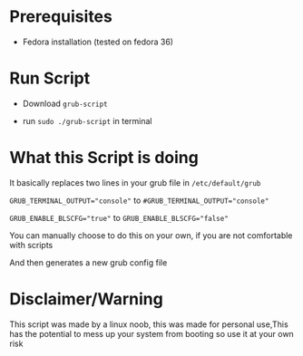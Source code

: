 # Prerequisites
* Fedora installation (tested on fedora 36)

# Run Script

* Download ```grub-script```

* run ```sudo ./grub-script``` in terminal

# What this Script is doing
It basically replaces two lines in your grub file in ```/etc/default/grub```

```GRUB_TERMINAL_OUTPUT="console"``` to ```#GRUB_TERMINAL_OUTPUT="console"```

```GRUB_ENABLE_BLSCFG="true"``` to ```GRUB_ENABLE_BLSCFG="false"```

You can manually choose to do this on your own, if you are not comfortable with scripts

And then generates a new grub config file


# Disclaimer/Warning
This script was made by a linux noob, this was made for personal use,This has the potential to mess up your system from booting so use it at your own risk
